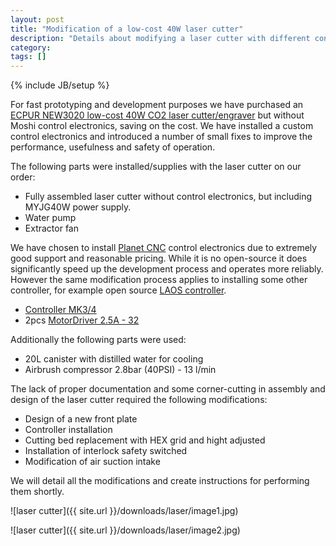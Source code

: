 ```yaml
---
layout: post
title: "Modification of a low-cost 40W laser cutter"
description: "Details about modifying a laser cutter with different control electronics and other details."
category: 
tags: []
---
```

{% include JB/setup %}

For fast prototyping and development purposes we have purchased an [ECPUR NEW3020 low-cost 40W CO2 laser cutter/engraver](http://www.ecpur.com/itm/2220.html) but without Moshi control electronics, saving on the cost. We have installed a custom control electronics and introduced a number of small fixes to improve the performance, usefulness and safety of operation.

The following parts were installed/supplies with the laser cutter on our order:

 * Fully assembled laser cutter without control electronics, but including MYJG40W power supply.
 * Water pump
 * Extractor fan
 
We have chosen to install [Planet CNC](http://planet-cnc.com) control electronics due to extremely good support and reasonable pricing. While it is no open-source it does significantly speed up the development process and operates more reliably. However the same modification process applies to installing some other controller, for example open source [LAOS controller](http://redmine.laoslaser.org/projects/laos/wiki).

 * [Controller MK3/4](http://www.planet-cnc.com/index.php?page=hardware)
 * 2pcs [MotorDriver 2.5A - 32](http://www.planet-cnc.com/index.php?page=shop)
 
Additionally the following parts were used:

 * 20L canister with distilled water for cooling
 * Airbrush compressor 2.8bar (40PSI) - 13 l/min
 
The lack of proper documentation and some corner-cutting in assembly and design of the laser cutter required the following modifications:

 * Design of a new front plate
 * Controller installation
 * Cutting bed replacement with HEX grid and hight adjusted
 * Installation of interlock safety switched
 * Modification of air suction intake
 
 We will detail all the modifications and create instructions for performing them shortly.

 ![laser cutter]({{ site.url }}/downloads/laser/image1.jpg)
 
 ![laser cutter]({{ site.url }}/downloads/laser/image2.jpg)
 
